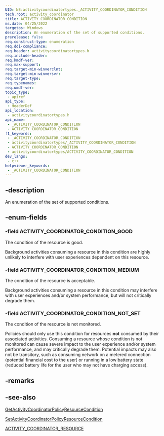 ```yaml
---
UID: NE:activitycoordinatortypes._ACTIVITY_COORDINATOR_CONDITION
tech.root: activity_coordinator
title: ACTIVITY_COORDINATOR_CONDITION
ms.date: 04/25/2022
targetos: Windows
description: An enumeration of the set of supported conditions.
prerelease: false
req.construct-type: enumeration
req.ddi-compliance: 
req.header: activitycoordinatortypes.h
req.include-header: 
req.kmdf-ver: 
req.max-support: 
req.target-min-winverclnt: 
req.target-min-winversvr: 
req.target-type: 
req.typenames: 
req.umdf-ver: 
topic_type:
 - apiref
api_type:
 - HeaderDef
api_location:
 - activitycoordinatortypes.h
api_name:
 - _ACTIVITY_COORDINATOR_CONDITION
 - ACTIVITY_COORDINATOR_CONDITION
f1_keywords:
 - _ACTIVITY_COORDINATOR_CONDITION
 - activitycoordinatortypes/_ACTIVITY_COORDINATOR_CONDITION
 - ACTIVITY_COORDINATOR_CONDITION
 - activitycoordinatortypes/ACTIVITY_COORDINATOR_CONDITION
dev_langs:
 - c++
helpviewer_keywords:
 - _ACTIVITY_COORDINATOR_CONDITION
---
```


## -description

An enumeration of the set of supported conditions.

## -enum-fields

### -field ACTIVITY_COORDINATOR_CONDITION_GOOD

The condition of the resource is good.

Background activities consuming a resource in this condition are highly unlikely to interfere with user experiences dependent on this resource.

### -field ACTIVITY_COORDINATOR_CONDITION_MEDIUM

The condition of the resource is acceptable.

Background activities consuming a resource in this condition may interfere with user experiences and/or system performance, but will not critically degrade them.

### -field ACTIVITY_COORDINATOR_CONDITION_NOT_SET

The condition of the resource is not monitored.

Policies should only use this condition for resources **not** consumed by their associated activities. Consuming a resource whose condition is not monitored can cause severe impact to the user experience and/or system performance, and may critically degrade them. Potential impacts may also not be transitory, such as consuming network on a metered connection (potential financial cost to the user) or running in a low battery state (reduced battery life for the user who may not have charging access).

## -remarks

## -see-also

[GetActivityCoordinatorPolicyResourceCondition](../activitycoordinator/nf-activitycoordinator-getactivitycoordinatorpolicyresourcecondition.md)

[SetActivityCoordinatorPolicyResourceCondition](../activitycoordinator/nf-activitycoordinator-setactivitycoordinatorpolicyresourcecondition.md)

[ACTIVITY_COORDINATOR_RESOURCE](../activitycoordinatortypes/ne-activitycoordinatortypes-activity_coordinator_resource.md)
